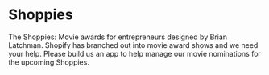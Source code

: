 # Shoppies
The Shoppies: Movie awards for entrepreneurs designed by Brian Latchman. Shopify has branched out into movie award shows and we need your help. Please build us an app to help manage our movie nominations for the upcoming Shoppies.
